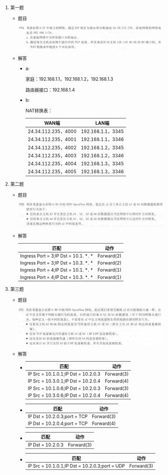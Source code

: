 1. 第一题

   * 题目

     ![p16](pic/p16.png)

   * 解答

     + a:

       家庭：192.168.1.1，192.168.1.2，192.168.1.3

       路由器接口：192.168.1.4

     + b:

       NAT转换表：

       |        WAN端        |       LAN端       |
       | :-----------------: | :---------------: |
       | 24.34.112.235，4000 | 192.168.1.1，3345 |
       | 24.34.112.235，4001 | 192.168.1.1，3346 |
       | 24.34.112.235，4002 | 192.168.1.2，3345 |
       | 24.34.112.235，4003 | 192.168.1.2，3346 |
       | 24.34.112.235，4004 | 192.168.1.3，3345 |
       | 24.34.112.235，4005 | 192.168.1.3，3346 |

       

2. 第二题

   * 题目

     ![p20](pic/p20.png)

   * 解答

     |                 匹配                 |    动作    |
     | :----------------------------------: | :--------: |
     | Ingress Port = 3;IP Dst = 10.1. *. * | Forward(2) |
     | Ingress Port = 3;IP Dst = 10.3. *. * | Forward(2) |
     | Ingress Port = 4;IP Dst = 10.1. *. * | Forward(1) |
     | Ingress Port = 4;IP Dst = 10.3. *. * | Forward(1) |

3. 第三题

   * 题目

     ![p22](pic\p22.jpg)

   * 解答

     + |                匹配                 |    动作    |
       | :---------------------------------: | :--------: |
       | IP Src = 10.1.0.1;IP Dst = 10.2.0.3 | Forward(3) |
       | IP Src = 10.3.0.1;IP Dst = 10.2.0.4 | Forward(4) |
       | IP Src = 10.1.0.6;IP Dst = 10.2.0.3 | Forward(3) |
       | IP Src = 10.3.0.6;IP Dst = 10.2.0.4 | Forward(4) |

     + |             匹配             |    动作    |
       | :--------------------------: | :--------: |
       | IP Dst = 10.2.0.3;port = TCP | Forward(3) |
       | IP Dst = 10.2.0.4;port = TCP | Forward(4) |

     + |       匹配        |    动作    |
       | :---------------: | :--------: |
       | IP Dst = 10.2.0.3 | Forward(3) |

     + |                      匹配                      |    动作    |
       | :--------------------------------------------: | :--------: |
       | IP Src = 10.1.0.1;IP Dst = 10.2.0.3;port = UDP | Forward(3) |

       